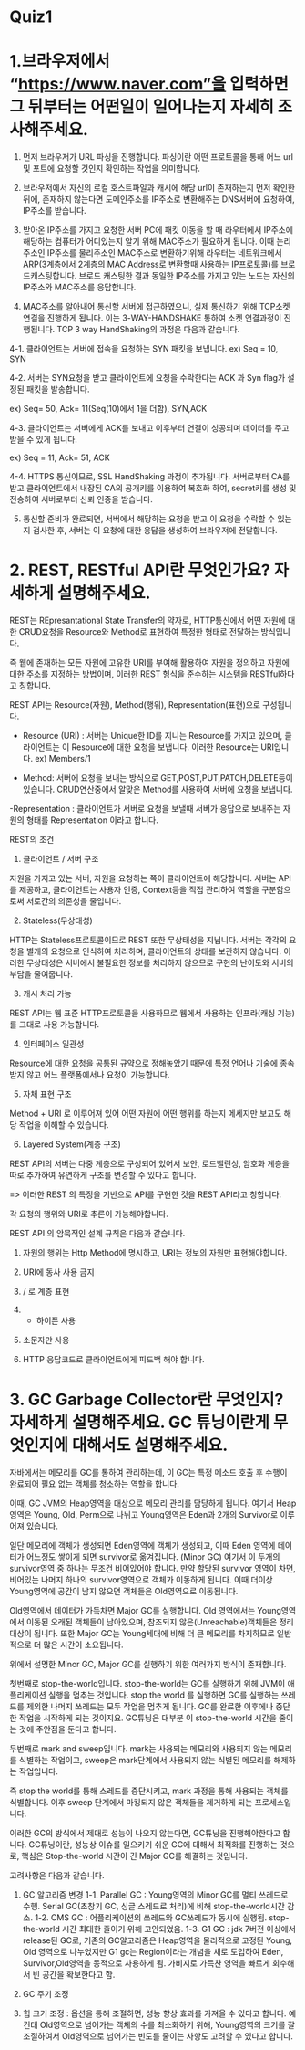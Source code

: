 # Quiz1

# 1.브라우저에서 “https://www.naver.com”을 입력하면 그 뒤부터는 어떤일이 일어나는지 자세히 조사해주세요.

1. 먼저 브라우저가 URL 파싱을 진행합니다. 파싱이란 어떤 프로토콜을 통해 어느 url및 포트에 요청할 것인지 확인하는 작업을 의미합니다.

2. 브라우저에서 자신의 로컬 호스트파일과 캐시에 해당 url이 존재하는지 먼저 확인한 뒤에, 존재하지 않는다면 도메인주소를 IP주소로 변환해주는 DNS서버에 요청하여, IP주소를 받습니다.

3. 받아온 IP주소를 가지고 요청한 서버 PC에 패킷 이동을 할 때 라우터에서 IP주소에 해당하는 컴퓨터가 어디있는지 알기 위해 MAC주소가 필요하게 됩니다. 이때 논리주소인 IP주소를 물리주소인 MAC주소로 변환하기위해 라우터는 네트워크에서 ARP(3계층에서 2계층의 MAC Address로 변환할때 사용하는 IP프로토콜)를 브로드캐스팅합니다. 브로드 캐스팅한 결과 동일한 IP주소를 가지고 있는 노드는 자신의 IP주소와 MAC주소를 응답합니다.

4. MAC주소를 알아내어 통신할 서버에 접근하였으니, 실제 통신하기 위해 TCP소켓 연결을 진행하게 됩니다. 이는 3-WAY-HANDSHAKE 통하여 소켓 연결과정이 진행됩니다.
   TCP 3 way HandShaking의 과정은 다음과 같습니다.

4-1. 클라이언트는 서버에 접속을 요청하는 SYN 패킷을 보냅니다. ex) Seq = 10, SYN

4-2. 서버는 SYN요청을 받고 클라이언트에 요청을 수락한다는 ACK 과 Syn flag가 설정된 패킷을 발송합니다.

ex) Seq= 50, Ack= 11(Seq(10)에서 1을 더함), SYN,ACK

4-3. 클라이언트는 서버에게 ACK를 보내고 이후부터 연결이 성공되며 데이터를 주고받을 수 있게 됩니다.

ex) Seq = 11, Ack= 51, ACK

4-4. HTTPS 통신이므로, SSL HandShaking 과정이 추가됩니다. 서버로부터 CA를 받고 클라이언트에서 내장된 CA의 공개키를 이용하여 복호화 하여, secret키를 생성 및 전송하여 서버로부터 신뢰 인증을 받습니다.

5. 통신할 준비가 완료되면, 서버에서 해당하는 요청을 받고 이 요청을 수락할 수 있는지 검사한 후, 서버는 이 요청에 대한 응답을 생성하여 브라우저에 전달합니다.

# 2. REST, RESTful API란 무엇인가요? 자세하게 설명해주세요.

REST는 REpresantational State Transfer의 약자로, HTTP통신에서 어떤 자원에 대한 CRUD요청을 Resource와 Method로 표현하여 특정한 형태로 전달하는 방식입니다.

즉 웹에 존재하는 모든 자원에 고유한 URI를 부여해 활용하여 자원을 정의하고 자원에 대한 주소를 지정하는 방법이며, 이러한 REST 형식을 준수하는 시스템을 RESTful하다고 칭합니다.

REST API는 Resource(자원), Method(행위), Representation(표현)으로 구성됩니다.

- Resource (URI) : 서버는 Unique한 ID를 지니는 Resource를 가지고 있으며, 클라이언트는 이 Resource에 대한 요청을 보냅니다. 이러한 Resource는 URI입니다. ex) Members/1

- Method: 서버에 요청을 보내는 방식으로 GET,POST,PUT,PATCH,DELETE등이 있습니다. CRUD연산중에서 알맞은 Method를 사용하여 서버에 요청을 보냅니다.

-Representation : 클라이언트가 서버로 요청을 보낼때 서버가 응답으로 보내주는 자원의 형태를 Representation 이라고 합니다.

REST의 조건

1. 클라이언트 / 서버 구조

자원을 가지고 있는 서버, 자원을 요청하는 쪽이 클라이언트에 해당합니다. 서버는 API를 제공하고, 클라이언트는 사용자 인증, Context등을 직접 관리하여 역할을 구분함으로써 서로간의 의존성을 줄입니다.

2. Stateless(무상태성)

HTTP는 Stateless프로토콜이므로 REST 또한 무상태성을 지닙니다. 서버는 각각의 요청을 별개의 요청으로 인식하여 처리하며, 클라이언트의 상태를 보관하지 않습니다. 이러한 무상태성은 서버에서 불필요한 정보를 처리하지 않으므로 구현의 난이도와 서버의 부담을 줄여줍니다.

3. 캐시 처리 가능

REST API는 웹 표준 HTTP프로토콜을 사용하므로 웹에서 사용하는 인프라(캐싱 기능)를 그대로 사용 가능합니다.

4. 인터페이스 일관성

Resource에 대한 요청을 공통된 규약으로 정해놓았기 때문에 특정 언어나 기술에 종속받지 않고 어느 플랫폼에서나 요청이 가능합니다.

5. 자체 표현 구조

Method + URI 로 이루어져 있어 어떤 자원에 어떤 행위를 하는지 메세지만 보고도 해당 작업을 이해할 수 있습니다.

6. Layered System(계층 구조)

REST API의 서버는 다중 계층으로 구성되어 있어서 보안, 로드밸런싱, 암호화 계층을 따로 추가하여 유연하게 구조를 변경할 수 있다고 합니다.

=> 이러한 REST 의 특징을 기반으로 API를 구현한 것을 REST API라고 칭합니다.

각 요청의 행위와 URI로 추론이 가능해야합니다.

REST API 의 암묵적인 설계 규칙은 다음과 같습니다.

1. 자원의 행위는 Http Method에 명시하고, URI는 정보의 자원만 표현해야합니다.

2. URI에 동사 사용 금지

3. / 로 계층 표현

4. - 하이픈 사용

5. 소문자만 사용

6. HTTP 응답코드로 클라이언트에게 피드백 해야 합니다.

# 3. GC Garbage Collector란 무엇인지? 자세하게 설명해주세요. GC 튜닝이란게 무엇인지에 대해서도 설명해주세요.

자바에서는 메모리를 GC를 통하여 관리하는데, 이 GC는 특정 메소드 호출 후 수행이 완료되어 필요 없는 객체를 청소하는 역할을 합니다.

이때, GC JVM의 Heap영역을 대상으로 메모리 관리를 담당하게 됩니다.
여기서 Heap영역은 Young, Old, Perm으로 나뉘고 Young영역은 Eden과 2개의 Survivor로 이루어져 있습니다.

일단 메모리에 객체가 생성되면 Eden영역에 객체가 생성되고, 이때 Eden 영역에 데이터가 어느정도 쌓이게 되면 survivor로 옮겨집니다. (Minor GC) 여기서 이 두개의 survivor영역 중 하나는 무조건 비어있어야 합니다. 만약 할당된 survivor 영역이 차면, 비어있는 나머지 하나의 survivor영역으로 객체가 이동하게 됩니다. 이때 더이상 Young영역에 공간이 남지 않으면 객체들은 Old영역으로 이동됩니다.

Old영역에서 데이터가 가득차면 Major GC를 실행합니다. Old 영역에서는 Young영역에서 이동된 오래된 객체들이 남아있으며, 참조되지 않은(Unreachable)객체들은 정리 대상이 됩니다. 또한 Major GC는 Young세대에 비해 더 큰 메모리를 차지하므로 일반적으로 더 많은 시간이 소요됩니다.

위에서 설명한 Minor GC, Major GC를 실행하기 위한 여러가지 방식이 존재합니다.

첫번째로 stop-the-world입니다. stop-the-world는 GC를 실행하기 위헤 JVM이 애플리케이션 실행을 멈추는 것입니다. stop the world 를 실행하면 GC를 실행하는 쓰레드를 제외한 나머지 쓰레드는 모두 작업을 멈추게 됩니다. GC를 완료한 이후에나 중단한 작업을 시작하게 되는 것이지요. GC튜닝은 대부분 이 stop-the-world 시간을 줄이는 것에 주안점을 둔다고 합니다.

두번째로 mark and sweep입니다. mark는 사용되는 메모리와 사용되지 않는 메모리를 식별하는 작업이고, sweep은 mark단계에서 사용되지 않는 식별된 메모리를 해제하는 작업입니다.

즉 stop the world를 통해 스레드를 중단시키고, mark 과정을 통해 사용되는 객체를 식별합니다. 이후 sweep 단계에서 마킹되지 않은 객체들을 제거하게 되는 프로세스입니다.

이러한 GC의 방식에서 제대로 성능이 나오지 않는다면, GC튜닝을 진행해야한다고 합니다.
GC튜닝이란, 성능상 이슈를 일으키기 쉬운 GC에 대해서 최적화를 진행하는 것으로, 핵심은 Stop-the-world 시간이 긴 Major GC를 해결하는 것입니다.

고려사항은 다음과 같습니다.

1. GC 알고리즘 변경
   1-1. Parallel GC : Young영역의 Minor GC를 멀티 쓰레드로 수행. Serial GC(초창기 GC, 싱글 스레드로 처리)에 비해 stop-the-world시간 감소.
   1-2. CMS GC : 어플리케이션의 쓰레드와 GC쓰레드가 동시에 실행됨. stop-the-world 시간 최대한 줄이기 위해 고안되었음.
   1-3. G1 GC : jdk 7버전 이상에서 release된 GC로, 기존의 GC알고리즘은 Heap영역을 물리적으로 고정된 Young, Old 영역으로 나누었지만
   G1 gc는 Region이라는 개념을 새로 도입하여 Eden, Survivor,Old영역을 동적으로 사용하게 됨. 가비지로 가득찬 영역을 빠르게 회수해서 빈 공간을 확보한다고 함.

2. GC 주기 조정

3. 힙 크기 조정 : 옵션을 통해 조절하면, 성능 향상 효과를 가져올 수 있다고 합니다.
   예컨대 Old영역으로 넘어가는 객체의 수를 최소화하기 위해, Young영역의 크기를 잘 조절하여서 Old영역으로 넘어가는 빈도를 줄이는 사항도 고려할 수 있다고 합니다.
